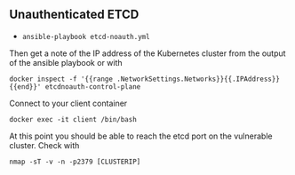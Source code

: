 ## Unauthenticated ETCD


- `ansible-playbook etcd-noauth.yml`

Then get a note of the IP address of the Kubernetes cluster from the output of the ansible playbook or with 

```
docker inspect -f '{{range .NetworkSettings.Networks}}{{.IPAddress}}{{end}}' etcdnoauth-control-plane
```

Connect to your client container

```
docker exec -it client /bin/bash
```

At this point you should be able to reach the etcd port on the vulnerable cluster.  Check with

```
nmap -sT -v -n -p2379 [CLUSTERIP]
```
